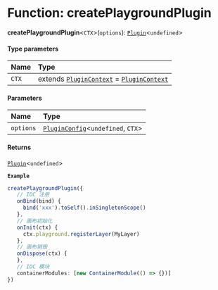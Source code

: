 # Function: createPlaygroundPlugin

**createPlaygroundPlugin**<`CTX`>(`options`): [`Plugin`](/auto-docs/core/variables/Plugin-1.md)<`undefined`>

#### Type parameters

| Name | Type |
| :------ | :------ |
| `CTX` | extends [`PluginContext`](/auto-docs/core/variables/PluginContext-1.md) = [`PluginContext`](/auto-docs/core/variables/PluginContext-1.md) |

#### Parameters

| Name | Type |
| :------ | :------ |
| `options` | [`PluginConfig`](/auto-docs/core/interfaces/PluginConfig.md)<`undefined`, `CTX`> |

#### Returns

[`Plugin`](/auto-docs/core/variables/Plugin-1.md)<`undefined`>

**`Example`**

```ts
createPlaygroundPlugin({
   // IOC 注册
   onBind(bind) {
     bind('xxx').toSelf().inSingletonScope()
   },
   // 画布初始化
   onInit(ctx) {
     ctx.playground.registerLayer(MyLayer)
   },
   // 画布销毁
   onDispose(ctx) {
   },
   // IOC 模块
   containerModules: [new ContainerModule(() => {})]
})
```
